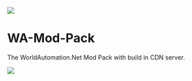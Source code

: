 ![](https://i1.wp.com/www.worldautomation.net/wp-content/uploads/2018/11/web.png?w=100)
# WA-Mod-Pack
The WorldAutomation.Net Mod Pack with build in CDN server.

![](https://cdn.pbrd.co/images/HQ2TtBS.png)
